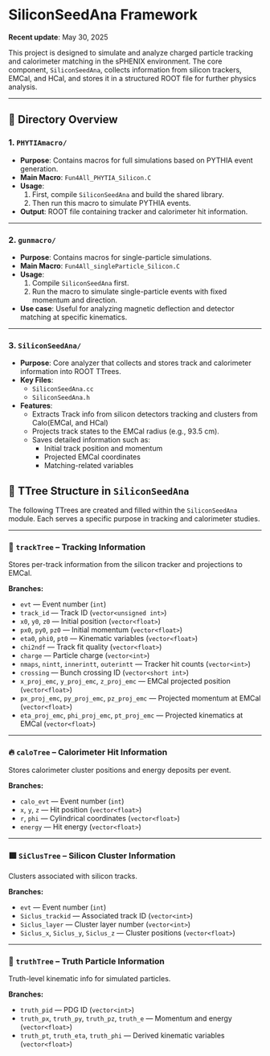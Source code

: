 # SiliconSeedAna Framework

**Recent update**: May 30, 2025

This project is designed to simulate and analyze charged particle tracking and calorimeter matching in the sPHENIX environment. The core component, `SiliconSeedAna`, collects information from silicon trackers, EMCal, and HCal, and stores it in a structured ROOT file for further physics analysis.

---

## 📁 Directory Overview

### 1. `PHYTIAmacro/`

- **Purpose**: Contains macros for full simulations based on PYTHIA event generation.
- **Main Macro**: `Fun4All_PHYTIA_Silicon.C`
- **Usage**:
  1. First, compile `SiliconSeedAna` and build the shared library.
  2. Then run this macro to simulate PYTHIA events.
- **Output**: ROOT file containing tracker and calorimeter hit information.

---

### 2. `gunmacro/`

- **Purpose**: Contains macros for single-particle simulations.
- **Main Macro**: `Fun4All_singleParticle_Silicon.C`
- **Usage**:
  1. Compile `SiliconSeedAna` first.
  2. Run the macro to simulate single-particle events with fixed momentum and direction.
- **Use case**: Useful for analyzing magnetic deflection and detector matching at specific kinematics.

---

### 3. `SiliconSeedAna/`

- **Purpose**: Core analyzer that collects and stores track and calorimeter information into ROOT TTrees.
- **Key Files**:
  - `SiliconSeedAna.cc`
  - `SiliconSeedAna.h`
- **Features**:
  - Extracts Track info from silicon detectors tracking and clusters from Calo(EMCal, and HCal)
  - Projects track states to the EMCal radius (e.g., 93.5 cm).
  - Saves detailed information such as:
    - Initial track position and momentum
    - Projected EMCal coordinates
    - Matching-related variables

## 📂 TTree Structure in `SiliconSeedAna`

The following TTrees are created and filled within the `SiliconSeedAna` module. Each serves a specific purpose in tracking and calorimeter studies.

---

### 🌱 `trackTree` – Tracking Information

Stores per-track information from the silicon tracker and projections to EMCal.

**Branches:**
- `evt` — Event number (`int`)
- `track_id` — Track ID (`vector<unsigned int>`)
- `x0`, `y0`, `z0` — Initial position (`vector<float>`)
- `px0`, `py0`, `pz0` — Initial momentum (`vector<float>`)
- `eta0`, `phi0`, `pt0` — Kinematic variables (`vector<float>`)
- `chi2ndf` — Track fit quality (`vector<float>`)
- `charge` — Particle charge (`vector<int>`)
- `nmaps`, `nintt`, `innerintt`, `outerintt` — Tracker hit counts (`vector<int>`)
- `crossing` — Bunch crossing ID (`vector<short int>`)
- `x_proj_emc`, `y_proj_emc`, `z_proj_emc` — EMCal projected position (`vector<float>`)
- `px_proj_emc`, `py_proj_emc`, `pz_proj_emc` — Projected momentum at EMCal (`vector<float>`)
- `eta_proj_emc`, `phi_proj_emc`, `pt_proj_emc` — Projected kinematics at EMCal (`vector<float>`)

---

### 🔥 `caloTree` – Calorimeter Hit Information

Stores calorimeter cluster positions and energy deposits per event.

**Branches:**
- `calo_evt` — Event number (`int`)
- `x`, `y`, `z` — Hit position (`vector<float>`)
- `r`, `phi` — Cylindrical coordinates (`vector<float>`)
- `energy` — Hit energy (`vector<float>`)

---

### 🟪 `SiClusTree` – Silicon Cluster Information

Clusters associated with silicon tracks.

**Branches:**
- `evt` — Event number (`int`)
- `Siclus_trackid` — Associated track ID (`vector<int>`)
- `Siclus_layer` — Cluster layer number (`vector<int>`)
- `Siclus_x`, `Siclus_y`, `Siclus_z` — Cluster positions (`vector<float>`)

---

### 🎯 `truthTree` – Truth Particle Information

Truth-level kinematic info for simulated particles.

**Branches:**
- `truth_pid` — PDG ID (`vector<int>`)
- `truth_px`, `truth_py`, `truth_pz`, `truth_e` — Momentum and energy (`vector<float>`)
- `truth_pt`, `truth_eta`, `truth_phi` — Derived kinematic variables (`vector<float>`)
